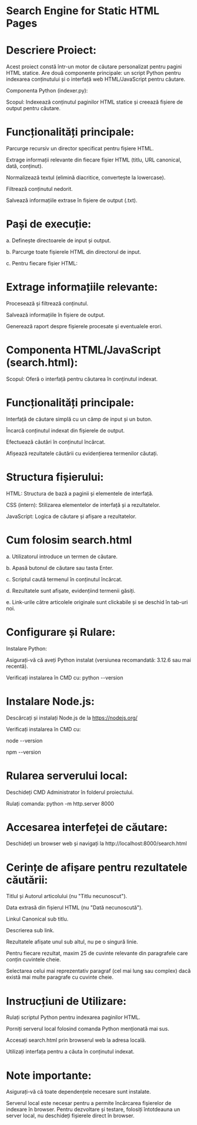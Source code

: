 # Search Engine for Static HTML Pages

# Descriere Proiect:

Acest proiect constă într-un motor de căutare personalizat pentru pagini HTML statice. Are două componente principale: un script Python pentru indexarea conținutului și o interfață web HTML/JavaScript pentru căutare.

Componenta Python (indexer.py):

Scopul: Indexează conținutul paginilor HTML statice și creează fișiere de output pentru căutare.

# Funcționalități principale:

Parcurge recursiv un director specificat pentru fișiere HTML.

Extrage informații relevante din fiecare fișier HTML (titlu, URL canonical, dată, conținut).

Normalizează textul (elimină diacritice, convertește la lowercase).

Filtrează conținutul nedorit.

Salvează informațiile extrase în fișiere de output (.txt).


# Pași de execuție:

a. Definește directoarele de input și output.

b. Parcurge toate fișierele HTML din directorul de input.

c. Pentru fiecare fișier HTML:

# Extrage informațiile relevante:

Procesează și filtrează conținutul.

Salvează informațiile în fișiere de output.

Generează raport despre fișierele procesate și eventualele erori.


# Componenta HTML/JavaScript (search.html):

Scopul: Oferă o interfață pentru căutarea în conținutul indexat.

# Funcționalități principale:

Interfață de căutare simplă cu un câmp de input și un buton.

Încarcă conținutul indexat din fișierele de output.

Efectuează căutări în conținutul încărcat.

Afișează rezultatele căutării cu evidențierea termenilor căutați.


# Structura fișierului:

HTML: Structura de bază a paginii și elementele de interfață.

CSS (intern): Stilizarea elementelor de interfață și a rezultatelor.

JavaScript: Logica de căutare și afișare a rezultatelor.


# Cum folosim search.html

a. Utilizatorul introduce un termen de căutare.

b. Apasă butonul de căutare sau tasta Enter.

c. Scriptul caută termenul în conținutul încărcat.

d. Rezultatele sunt afișate, evidențiind termenii găsiți.

e. Link-urile către articolele originale sunt clickabile și se deschid în tab-uri noi.

# Configurare și Rulare:

Instalare Python:

Asigurați-vă că aveți Python instalat (versiunea recomandată: 3.12.6 sau mai recentă).

Verificați instalarea în CMD cu: python --version


# Instalare Node.js:

Descărcați și instalați Node.js de la https://nodejs.org/

Verificați instalarea în CMD cu:

node --version

npm --version



# Rularea serverului local:

Deschideți CMD Administrator în folderul proiectului.

Rulați comanda: python -m http.server 8000


# Accesarea interfeței de căutare:

Deschideți un browser web și navigați la http://localhost:8000/search.html



# Cerințe de afișare pentru rezultatele căutării:

Titlul și Autorul articolului (nu "Titlu necunoscut").

Data extrasă din fișierul HTML (nu "Dată necunoscută").

Linkul Canonical sub titlu.

Descrierea sub link.

Rezultatele afișate unul sub altul, nu pe o singură linie.

Pentru fiecare rezultat, maxim 25 de cuvinte relevante din paragrafele care conțin cuvintele cheie.

Selectarea celui mai reprezentativ paragraf (cel mai lung sau complex) dacă există mai multe paragrafe cu cuvinte cheie.

# Instrucțiuni de Utilizare:

Rulați scriptul Python pentru indexarea paginilor HTML.

Porniți serverul local folosind comanda Python menționată mai sus.

Accesați search.html prin browserul web la adresa locală.

Utilizați interfața pentru a căuta în conținutul indexat.

# Note importante:

Asigurați-vă că toate dependențele necesare sunt instalate.

Serverul local este necesar pentru a permite încărcarea fișierelor de indexare în browser.
Pentru dezvoltare și testare, folosiți întotdeauna un server local, nu deschideți fișierele direct în browser.
